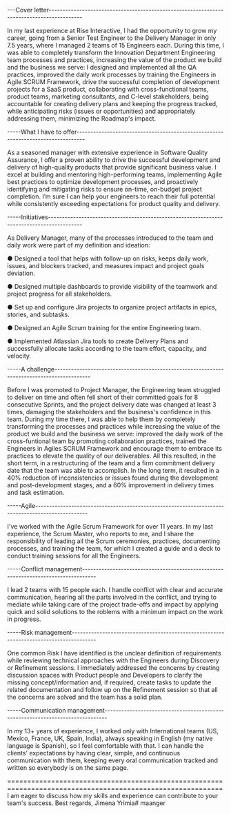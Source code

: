---Cover letter------------------------------------------------------------------------------------------

In my last experience at Rise Interactive, I had the opportunity to grow my career, going from a Senior Test Engineer to the Delivery Manager in only 7.5 years, where I managed 2 teams of 15 Engineers each. During this time, I was able to completely transform the Innovation Department Engineering team processes and practices, increasing the value of the product we build and the business we serve: I designed and implemented all the QA practices, improved the daily work processes by training the Engineers in Agile SCRUM Framework, drive the successful completion of development projects for a SaaS product, collaborating with cross-functional teams, product teams, marketing consultants, and C-level stakeholders, being accountable for creating delivery plans and keeping the progress tracked, while anticipating risks (issues or opportunities) and appropriately addressing them, minimizing the Roadmap's impact.


-----What I have to offer---------------------------------------------------------------------------------

As a seasoned manager with extensive experience in Software Quality Assurance, I offer a proven ability to drive the successful development and delivery of high-quality products that provide significant business value. I excel at building and mentoring high-performing teams, implementing Agile best practices to optimize development processes, and proactively identifying and mitigating risks to ensure on-time, on-budget project completion. I’m sure I can help your engineers to reach their full potential while consistently exceeding expectations for product quality and delivery.


-----Initiatives------------------------------------------------------------------------------------------

As Delivery Manager, many of the processes introduced to the team and daily work were part of my definition and ideation:

● Designed a tool that helps with follow-up on risks, keeps daily work, issues, and blockers tracked, and measures impact and project goals deviation.

● Designed multiple dashboards to provide visibility of the teamwork and project progress for all stakeholders.

● Set up and configure Jira projects to organize project artifacts in epics, stories, and subtasks.

● Designed an Agile Scrum training for the entire Engineering team.

● Implemented Atlassian Jira tools to create Delivery Plans and successfully allocate tasks according to the team effort, capacity, and velocity.


-----A challenge-------------------------------------------------------------------------------------------

Before I was promoted to Project Manager, the Engineering team struggled to deliver on time and often fell short of their committed goals for 8 consecutive Sprints, and the project delivery date was changed at least 3 times, damaging the stakeholders and the business's confidence in this team. During my time there, I was able to help them by completely transforming the processes and practices while increasing the value of the product we build and the business we serve: improved the daily work of the cross-funtional team by promoting collaboration practices, trained the Engineers in Agiles SCRUM Framework and encourage them to embrace its practices to elevate the quality of our deliverables. All this resulted, in the short term, in a restructuring of the team and a firm commitment delivery date that the team was able to accomplish. In the long term, it resulted in a 40% reduction of inconsistencies or issues found during the development and post-development stages, and a 60% improvement in delivery times and task estimation.


-----Agile-------------------------------------------------------------------------------------------------

I've worked with the Agile Scrum Framework for over 11 years. In my last experience, the Scrum Master, who reports to me, and I share the responsibility of leading all the Scrum ceremonies, practices, documenting processes, and training the team, for which I created a guide and a deck to conduct training sessions for all the Engineers.


-----Conflict management-----------------------------------------------------------------------------------

I lead 2 teams with 15 people each. I handle conflict with clear and accurate communication, hearing all the parts involved in the conflict, and trying to mediate while taking care of the project trade-offs and impact by applying quick and solid solutions to the roblems with a minimum impact on the work in progress.


-----Risk management---------------------------------------------------------------------------------------

One common Risk I have identified is the unclear definition of requirements while reviewing technical approaches with the Engineers during Discovery or Refinement sessions. I immediately addressed the concerns by creating discussion spaces with Product people and Developers to clarify the missing concept/information and, if required, create tasks to update the related documentation and follow up on the Refinement session so that all the concerns are solved and the team has a solid plan.


-----Communication management-------------------------------------------------------------------------------

In my 13+ years of experience, I worked only with International teams (US, Mexico, France, UK, Spain, India), always speaking in English (my native language is Spanish), so I feel comfortable with that. I can handle the clients' expectations by having clear, simple, and continuous communication with them, keeping every oral communication tracked and written so everybody is on the same page.


============================================================================================================
I am eager to discuss how my skills and experience can contribute to your team's success.
Best regards,
Jimena Yrimia# maanger
